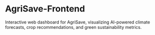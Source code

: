 # AgriSave-Frontend
Interactive web dashboard for AgriSave, visualizing AI-powered climate forecasts, crop recommendations, and green sustainability metrics.
